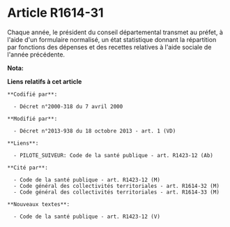 # Article R1614-31

Chaque année, le président du conseil départemental transmet au préfet, à l'aide d'un formulaire normalisé, un état
statistique donnant la répartition par fonctions des dépenses et des recettes relatives à l'aide sociale de l'année
précédente.

**Nota:**



**Liens relatifs à cet article**

	**Codifié par**:

	  - Décret n°2000-318 du 7 avril 2000

	**Modifié par**:

	  - Décret n°2013-938 du 18 octobre 2013 - art. 1 (VD)

	**Liens**:

	  - PILOTE_SUIVEUR: Code de la santé publique - art. R1423-12 (Ab)

	**Cité par**:

	  - Code de la santé publique - art. R1423-12 (M)
	  - Code général des collectivités territoriales - art. R1614-32 (M)
	  - Code général des collectivités territoriales - art. R1614-33 (M)

	**Nouveaux textes**:

	  - Code de la santé publique - art. R1423-12 (V)
